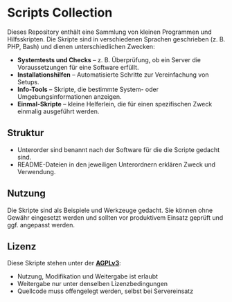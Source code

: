# Scripts Collection

Dieses Repository enthält eine Sammlung von kleinen Programmen und Hilfsskripten. Die Skripte sind in verschiedenen Sprachen geschrieben (z. B. PHP, Bash) und dienen unterschiedlichen Zwecken:

* **Systemtests und Checks** – z. B. Überprüfung, ob ein Server die Voraussetzungen für eine Software erfüllt.
* **Installationshilfen** – Automatisierte Schritte zur Vereinfachung von Setups.
* **Info-Tools** – Skripte, die bestimmte System- oder Umgebungsinformationen anzeigen.
* **Einmal-Skripte** – kleine Helferlein, die für einen spezifischen Zweck einmalig ausgeführt werden.

## Struktur

* Unterorder sind benannt nach der Software für die die Scripte gedacht sind. 
* README-Dateien in den jeweiligen Unterordnern erklären Zweck und Verwendung.

## Nutzung

Die Skripte sind als Beispiele und Werkzeuge gedacht. Sie können ohne Gewähr eingesetzt werden und sollten vor produktivem Einsatz geprüft und ggf. angepasst werden.

## Lizenz

Diese Skripte stehen unter der **[AGPLv3](https://www.gnu.org/licenses/agpl-3.0.html)**:

* Nutzung, Modifikation und Weitergabe ist erlaubt
* Weitergabe nur unter denselben Lizenzbedingungen
* Quellcode muss offengelegt werden, selbst bei Servereinsatz
